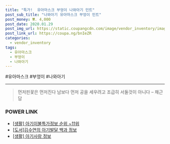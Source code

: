 ```yaml
--- 
title: "특가!  유아마스크 부엉이 나와아기 민트" 
post_sub_title: "나와아기 유아마스크 부엉이 민트" 
post_money: ₩. 4,000 
post_date: 2020.01.29 
post_img_url: https://static.coupangcdn.com/image/vendor_inventory/images/2019/02/18/9/1/2d5e1d1e-1ddf-4b0a-a92f-33b5bc10fdf3.jpg 
post_link_url: https://coupa.ng/bnIeZR 
categories: 
  - vendor_inventory 
tags: 
  - 유아마스크 
  - 부엉이 
  - 나와아기 
--- 
```

  #유아마스크 #부엉이 #나와아기 
<hr> 

> 먼저핀꽃은 먼저진다  남보다 먼저 공을 세우려고 조급히 서둘것이 아니다 – 채근담 


### POWER LINK

* <a href="https://blog.naver.com/sakai111/221774754054" target="_blank"> [생활] 아기이불특가정보 순위 ~11위</a>
* <a href="https://blog.naver.com/fasyy4321/221769495295" target="_blank">[도서]김수연의 아기발달 백과 정보</a>
* <a href="https://blog.naver.com/fasyy4321/221767167708" target="_blank"> [생활] 아기사랑 정보 </a>
